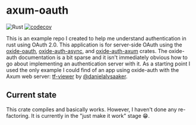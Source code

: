 # axum-oauth
![Rust](https://github.com/mtelahun/axum-oauth/actions/workflows/rust.yml/badge.svg)
[![codecov](https://codecov.io/gh/mtelahun/axum-oauth/branch/main/graph/badge.svg?token=A1P9I5E2LU)](https://codecov.io/gh/trevi-software/rhodos)


This is an example repo I created to help me understand authentication in rust using OAuth 2.0. This
application is for server-side OAuth using the [oxide-oauth](https://github.com/HeroicKatora/oxide-auth),
[oxide-auth-async](https://github.com/HeroicKatora/oxide-auth/tree/master/oxide-auth-async), and 
[oxide-auth-axum](https://github.com/HeroicKatora/oxide-auth/tree/master/oxide-auth-axum) crates.
The oxide-auth documentation is a bit sparse and it isn't immediately obvious how to go
about implementing an authentication server with it. As a starting point I used the only example
I could find of an app using oxide-auth with
the Axum web server: [tf-viewer](https://github.com/danielalvsaaker/tf-viewer/) by 
[@danielalvsaaker](https://github.com/danielalvsaaker).

## Current state
This crate compiles and basically works. However, I haven't done any re-factoring. It is currently in
the "just make it work" stage :grin:.
